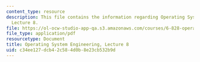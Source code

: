 ```yaml
---
content_type: resource
description: This file contains the information regarding Operating System Engineering,
  Lecture 8.
file: https://ol-ocw-studio-app-qa.s3.amazonaws.com/courses/6-828-operating-system-engineering-fall-2012/c34ee127dcb42c584d0b8e23cb532b9d_MIT6_828F12_lec8_notes.pdf
file_type: application/pdf
resourcetype: Document
title: Operating System Engineering, Lecture 8
uid: c34ee127-dcb4-2c58-4d0b-8e23cb532b9d
---
```

